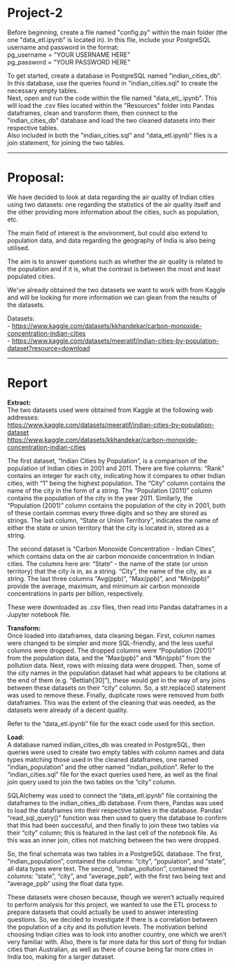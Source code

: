 # Project-2  
Before beginning, create a file named "config.py" within the main folder (the one "data_etl.ipynb" is located in). In this file, include your PostgreSQL username and password in the format:  
pg_username = "YOUR USERNAME HERE"  
pg_password = "YOUR PASSWORD HERE"  
  
To get started, create a database in PostgreSQL named "indian_cities_db". In this database, use the queries found in "indian_cities.sql" to create the necessary empty tables.  
Next, open and run the code within the file named "data_etl_.ipynb". This will load the .csv files located within the "Resources" folder into Pandas dataframes, clean and transform them, then connect to the "indian_cities_db" database and load the two cleaned datasets into their respective tables.  
Also included in both the "indian_cities.sql" and "data_etl.ipynb" files is a join statement, for joining the two tables.  
  
------------------------------------------------------------------------------  
  
# Proposal:

We have decided to look at data regarding the air quality of Indian cities using two datasets: one regarding the statistics of the air quality itself and the other providing more information about the cities, such as population, etc.  

The main field of interest is the environment, but could also extend to population data, and data regarding the geography of India is also being utilised.  

The aim is to answer questions such as whether the air quality is related to the population and if it is, what the contrast is between the most and least populated cities.  

We've already obtained the two datasets we want to work with from Kaggle and will be looking for more information we can glean from the results of the datasets.  

Datasets:  
	- https://www.kaggle.com/datasets/kkhandekar/carbon-monoxide-concentration-indian-cities  
	- https://www.kaggle.com/datasets/meeratif/indian-cities-by-population-dataset?resource=download  
  
  
-------------------------------------------------------------------------  
  
# Report  
  
**Extract:**  
The two datasets used were obtained from Kaggle at the following web addresses:  
https://www.kaggle.com/datasets/meeratif/indian-cities-by-population-dataset  
https://www.kaggle.com/datasets/kkhandekar/carbon-monoxide-concentration-indian-cities  
  
The first dataset, “Indian Cities by Population”, is a comparison of the population of Indian cities in 2001 and 2011. There are five columns: “Rank” contains an integer for each city, indicating how it compares to other Indian cities, with “1” being the highest population. The “City” column contains the name of the city in the form of a string. The “Population (2011)” column contains the population of the city in the year 2011. Similarly, the “Population (2001)” column contains the population of the city in 2001, both of these contain commas every three digits and so they are stored as strings. The last column, “State or Union Territory”, indicates the name of either the state or union territory that the city is located in, stored as a string.  
  
The second dataset is “Carbon Monoxide Concentration - Indian Cities”, which contains data on the air carbon monoxide concentration in Indian cities. The columns here are: “State” - the name of the state (or union territory) that the city is in, as a string. “City”, the name of the city, as a string. The last three columns “Avg(ppb)”, “Max(ppb)”, and “Min(ppb)” provide the average, maximum, and minimum air carbon monoxide concentrations in parts per billion, respectively.  
  
These were downloaded as .csv files, then read into Pandas dataframes in a Jupyter notebook file.  
  
**Transform:**  
Once loaded into dataframes, data cleaning began. First, column names were changed to be simpler and more SQL-friendly, and the less useful columns were dropped. The dropped columns were “Population (2001)” from the population data, and the “Max(ppb)” and “Min(ppb)” from the pollution data. Next, rows with missing data were dropped. Then, some of the city names in the population dataset had what appears to be citations at the end of them (e.g. “Bettiah[30]”), these would get in the way of any joins between these datasets on their “city” column. So, a str.replace() statement was used to remove these. Finally, duplicate rows were removed from both dataframes. This was the extent of the cleaning that was needed, as the datasets were already of a decent quality.  
  
Refer to the “data_etl.ipynb” file for the exact code used for this section.  
  
**Load:**  
A database named indian_cities_db was created in PostgreSQL, then queries were used to create two empty tables with column names and data types matching those used in the cleaned dataframes, one named “indian_population” and the other named “indian_pollution”. Refer to the “indian_cities.sql” file for the exact queries used here, as well as the final join query used to join the two tables on the “city” column.  
  
SQLAlchemy was used to connect the “data_etl.ipynb” file containing the dataframes to the indian_cities_db database. From there, Pandas was used to load the dataframes into their respective tables in the database. Pandas’ “read_sql_query()” function was then used to query the database to confirm that this had been successful, and then finally to join these two tables via their “city” column; this is featured in the last cell of the notebook file. As this was an inner join, cities not matching between the two were dropped.  
  
So, the final schemata was two tables in a PostgreSQL database. The first, “indian_population”, contained the columns: “city”, “population”, and “state”, all data types were text. The second, “indian_pollution”, contained the columns: “state”, “city”, and “average_ppb”, with the first two being text and “average_ppb” using the float data type.  
  
These datasets were chosen because, though we weren’t actually required to perform analysis for this project, we wanted to use the ETL process to prepare datasets that could actually be used to answer interesting questions. So, we decided to investigate if there is a correlation between the population of a city and its pollution levels. The motivation behind choosing Indian cities was to look into another country, one which we aren’t very familiar with. Also, there is far more data for this sort of thing for Indian cities than Australian, as well as there of course being far more cities in India too, making for a larger dataset.  
  
